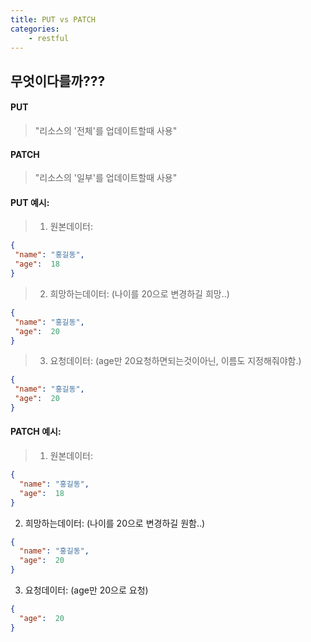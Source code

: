 ```yaml
---
title: PUT vs PATCH 
categories:
    - restful
---
```

## 무엇이다를까??? 

#### PUT
> "리소스의 '전체'를 업데이트할때 사용" 

#### PATCH
> "리소스의 '일부'를 업데이트할때 사용"


#### PUT 예시:
> 1. 원본데이터: 
 ```json
{
  "name": "홍길동",
  "age":  18
}
```
> 2. 희망하는데이터: (나이를 20으로 변경하길 희망..)
 ```json
{
  "name": "홍길동",
  "age":  20
}
```
> 3. 요청데이터: (age만 20요청하면되는것이아닌, 이름도 지정해줘야함.) 
 ```json
{
  "name": "홍길동",
  "age":  20
}
```



#### PATCH 예시:
> 1. 원본데이터:
```json
{
  "name": "홍길동",
  "age":  18
}
```
2. 희망하는데이터: (나이를 20으로 변경하길 원함..)
```json
{
  "name": "홍길동",
  "age":  20
}
```
3. 요청데이터: (age만 20으로 요청)
```json
{
  "age":  20
}
```
